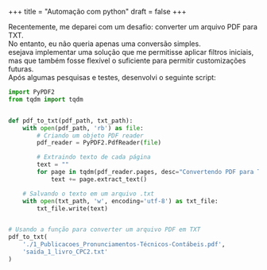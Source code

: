 +++
title = "Automação com python"
draft = false
+++

Recentemente, me deparei com um desafio: converter um arquivo PDF para TXT.<br>
No entanto, eu não queria apenas uma conversão simples. <br>
esejava implementar uma solução que me permitisse aplicar filtros iniciais, mas que também fosse flexível o suficiente para permitir customizações futuras.<br> 
Após algumas pesquisas e testes, desenvolvi o seguinte script:<br>

```python
import PyPDF2
from tqdm import tqdm


def pdf_to_txt(pdf_path, txt_path):
    with open(pdf_path, 'rb') as file:
        # Criando um objeto PDF reader
        pdf_reader = PyPDF2.PdfReader(file)

        # Extraindo texto de cada página
        text = ""
        for page in tqdm(pdf_reader.pages, desc="Convertendo PDF para TXT", unit="página"):
            text += page.extract_text()

    # Salvando o texto em um arquivo .txt
    with open(txt_path, 'w', encoding='utf-8') as txt_file:
        txt_file.write(text)


# Usando a função para converter um arquivo PDF em TXT
pdf_to_txt(
    './1_Publicacoes_Pronunciamentos-Técnicos-Contábeis.pdf',
    'saida_1_livro_CPC2.txt'
)

```